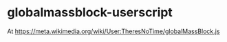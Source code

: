 # globalmassblock-userscript
At https://meta.wikimedia.org/wiki/User:TheresNoTime/globalMassBlock.js

